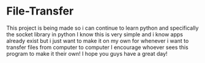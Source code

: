 # File-Transfer
This project is being made so i can continue to learn python and specifically the socket library in python
I know this is very simple and i know apps already exist but i just want to make it on my own for whenever i want to transfer files from computer to computer
I encourage whoever sees this program to make it their own!
I hope you guys have a great day!